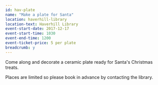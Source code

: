 ```yaml
---
id: hav-plate
name: "Make a plate for Santa"
location: haverhill-library
location-text: Haverhill Library
event-start-date: 2017-12-17
event-start-time: 1030
event-end-time: 1200
event-ticket-price: 5 per plate
breadcrumb: y
---
```


Come along and decorate a ceramic plate ready for Santa's Christmas treats.

Places are limited so please book in advance by contacting the library.
